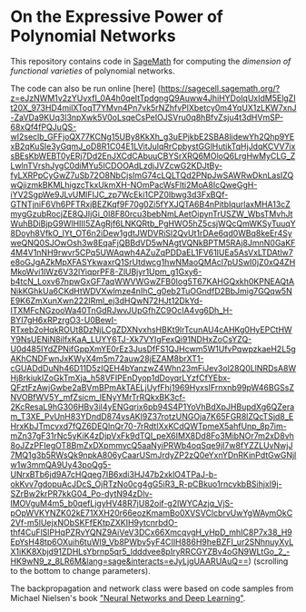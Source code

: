 On the Expressive Power of Polynomial Networks
==============================================


This repository contains code in [SageMath](http://www.sagemath.org/) for computing the *dimension of functional varieties* of polynomial networks. 

The code can also be run online [here]
(https://sagecell.sagemath.org/?z=eJzNWM1v2zYUvxfI_0A4h0qeItTpdgngQ9Auww4JhiHYDoIqUxIdM5ElgZIt20X_973HD4milXToqT7YMvn4Pn7vk5rNZhfvPlXbetcy0m4YqUX1zLKW7xnJ-ZaVDa9KUq3l3npXwk5V0oLsqeCsPeIOJSVru0q8hBfvZsju4t3dHVmSP-68xQf4fPQJuQS-wI2seclb_GFFjoQX77KCNg15UBy8KkXh_g3uEPjkbE2SBA8lidewYh2Qhp9YExB2qKuSle3yGqmJ_oD8R1C04E1LVitJulqRrCpbystGGlHutikTqHjJdqKCVV7ixsBEsKbWEBT0yERj7Dd2EnJXCdCAbuuCBYSrXRQ6MOloQ6LrgHwMyCLG_ZLwlnTVrshJygC0diMYu5ICDOOAdLzdjJVZcwG2KDJtBy-fyLXRPpCyGwZ7uSb72O8NbCjsImG74cLQLTQd2PNpJwSAWRwDknLasIZQwQjizmkBKMLhigzcTkxUkmXH-NOmPacWsFlti2MoA8IcQweGgH-iYV2SgpWe9JLvUMlFIJC_zp7WcEki1CPZ0lbwg3d3FxBQf-GTNTjniF6Vh6PFTRxjBEZKqf9F70g0Zi5fYXJQTA6B4nPitbIqurlaxMHA13cZmygGzubRocjZE8QJIjGi_0I8F80rcu3bebNmLAetOipynTrUSZW_WbsTMvhJtWuhBDiBjpG9WlHIII5ZAgRjf6LNKQRtb_PgHWO5hZ5csjWQcQmWKSyTuuqY8Doyh8VfkO_IYt_OT6n2iDew1gdtJWDVRiSl2QvUt1rDAe6qd0WBq8keEr4SyweQNQ0SJOwOsh3w8EqaFjQBBdVD5wNAgtVQNkBPTM5RAj8JmnN0GaKF4M4V1nNH9rwvr5CPq5UWAqwh4AZuZqPDDaEL1FV61IUEa5AsVxLTDAtlw7e8oGJgAZkMpXFASYkwaxrQ1SrUtdwcg1hwNMaoQMAcl7pUSwI0jZ0xQ4ZHMkoWvi1IWz6V32lYiqprPF8-ZlUBjyr1Upm_g1Gxy6-b4tcN_Loxv67npwGxGF7aqWWVWGwZFB0Iog5T67KAHGQxkh0KPNEAQtANikKGhkUa6CKdHtWDVXwlmze4nIhC_g0eb2TuOGndfD2BbJmig7GQqw5NE9K6ZmXunXwn222IRml_ej3dHQwN72HJt12DkYd-ITXMFcNGzooWa40TnGdRJwvJUpGfhZC9OcIA4vg6Dh_H-BYI7gH6xRPzrgO3-U0BewI-RTxeb2oHqkROUt8DzNjLCgZDXNvxhsHBKt9lrTcunAU4cAHKg0HyEPCtHWY9NsUENiN8ilfxKaA_LUYY6TJ-Xk7VYIgFexQi91NDHxZoCsYZQ-U0d485IYdZPNifGppXmYE0rEz3JusDfFS1QJHcwm5W1UfvPqwpzkaeH2L5gAKhCNDFwnJxKWyX4m5m72auw28jEZAM8brXT1-cGUADdDuNh46D11D5zIQEH4bYanzwZ4Whn23mFiJev3ol28Q0LlNRDsA8WHj8rkiukIZoGkTmXja_h58VFIPEnDyop1dDoyqrLYzfCfYEbx-QFztFzAwjGwbe2aBVmBPmAkTAELjUyfFhj1969HyxsIFrnxnb99pW46BGSsZNVOBfWV5Y_mfZsicm_lENyYMrTrRQkxBK3cf-2KcResaL9hG306HBv3iI4yENGqrix6pb94S4P1YoVhBdXpJHBupdXg6QZeram_T3XE_PvUnH83YDndD874vsAKl9Z37rotzUNGOja7K65FGR8lZQcTSjd8_EHrxKbJTmcvxd7fQZ6DEQlnQr70-7rRdtIXxKCdQWTpmeX5ahfUnp_8p7im-mZn37gF31rNc5yKiK4zDjpVxFk9dTQl_peX6IMX8Dd8Fo3MibNOr7m2xD8vh8oJZzPFIegOT8BmZxDXpmmvcQ5aaNyiPRWb4oqSqe9jI7w8fYZZLUvNwjJ7MQ1g3b5RWsQk9npkA806yCaarUSmJrdyZP2zQ0eYxnYDnRKinPdtGwGNjlw1w3mmQA9Uy43poQg5-UNrxBTb6jd9A7cHQqeg7IB6xdi3HJ47b2xklO4TPaJ-b-okKvv7gdopuAcJDcS_OjRTzNo0cg4gG5iR3_R-pCBkuo1rncvkbBSihjxI9j-SZrBw2krPR7kkG04_Po-dytN94zDlv-lMOVguM4m5_b0qefLjgyHV48R7jU82oif-g2lWYCAzjq_VjS-pOpWVKYNZK02kE71XXH20r66eozKmamBo0XVSVClcbrvUwYgWAymOkC2Vf-m5lUejxNObSKFfEKtpZXKIH9ytcnrbdO-thf4CuFlSlPHqPZRvYQNZ9AiVeV3DCx66XmcqvgH_yHpD_mhIC8P7x38_H9EpYsH48tp6OXuih6tuWl9_Vb8PWbv5yF4CIIH886H9heBZFI_ur2SNhnuyXyLX1iKK8Xbjd91ZDHLsYbrnp5qr5_ldddvee8pIryRRCGYZBv4oGN9WLtGo_2_-HK9wN9_z_8LR6M&lang=sage&interacts=eJyLjgUAARUAuQ==) (scrolling to the bottom to change parameters).


The backpropagation and network class were based on code samples from Michael Nielsen's book ["Neural Networks and Deep Learning"](http://neuralnetworksanddeeplearning.com/).